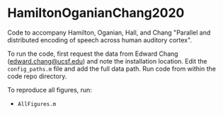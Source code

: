 # HamiltonOganianChang2020
Code to accompany Hamilton, Oganian, Hall, and Chang "Parallel and distributed encoding of speech across human auditory cortex".

To run the code, first request the data from Edward Chang (edward.chang@ucsf.edu) and note the installation location. Edit the `config_paths.m` file and add the full data path. Run code from within the code repo directory.

To reproduce all figures, run:
* `AllFigures.m`
